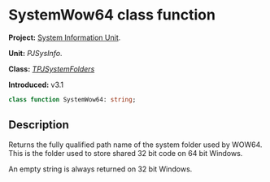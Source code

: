# SystemWow64 class function

**Project:** [System Information Unit](../API.md).

**Unit:** _PJSysInfo_.

**Class:** _[TPJSystemFolders](./TPJSystemFolders.md)_

**Introduced:** v3.1

```pascal
class function SystemWow64: string;
```

## Description

Returns the fully qualified path name of the system folder used by WOW64. This is the folder used to store shared 32 bit code on 64 bit Windows.

An empty string is always returned on 32 bit Windows.
